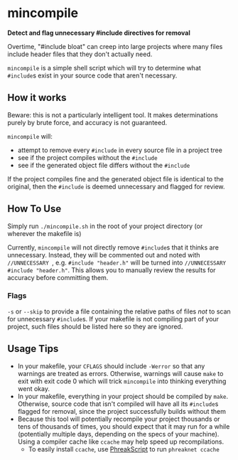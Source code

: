 # mincompile
**Detect and flag unnecessary #include directives for removal**

Overtime, "#include bloat" can creep into large projects where many files include header files that they don't actually need.

`mincompile` is a simple shell script which will try to determine what `#include`s exist in your source code that aren't necessary.

## How it works

Beware: this is not a particularly intelligent tool. It makes determinations purely by brute force, and accuracy is not guaranteed.

`mincompile` will:
- attempt to remove every `#include` in every source file in a project tree
- see if the project compiles without the `#include`
- see if the generated object file differs without the `#include`

If the project compiles fine and the generated object file is identical to the original, then the `#include` is deemed unnecessary and flagged for review.

## How To Use

Simply run `./mincompile.sh` in the root of your project directory (or wherever the makefile is)

Currently, `mincompile` will not directly remove `#include`s that it thinks are unnecessary. Instead, they will be commented out and noted with `//UNNECESSARY `, e.g. `#include "header.h"` will be turned into `//UNNECESSARY #include "header.h"`. This allows you to manually review the results for accuracy before committing them.

### Flags

`-s` or `--skip` to provide a file containing the relative paths of files *not* to scan for unnecessary `#include`s. If your makefile is not compiling part of your project, such files should be listed here so they are ignored.

## Usage Tips

- In your makefile, your `CFLAGS` should include `-Werror` so that any warnings are treated as errors. Otherwise, warnings will cause `make` to exit with exit code 0 which will trick `mincompile` into thinking everything went okay.
- In your makefile, everything in your project should be compiled by `make`. Otherwise, source code that isn't compiled will have all its `#include`s flagged for removal, since the project successfully builds without them
- Because this tool will potentially recompile your project thousands or tens of thousands of times, you should expect that it may run for a while (potentially multiple days, depending on the specs of your machine). Using a compiler cache like `ccache` may help speed up recompilations.
   - To easily install `ccache`, use [PhreakScript](https://github.com/InterLinked1/phreakscript) to run `phreaknet ccache`
